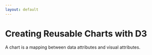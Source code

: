 ```yaml
---
layout: default
---
```


# Creating Reusable Charts with D3

A chart is a mapping between data attributes and visual attributes.
